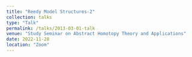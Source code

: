 ```yaml
---
title: "Reedy Model Structures-2"
collection: talks
type: "Talk"
permalink: /talks/2013-03-01-talk
venue: "Study Seminar on Abstract Homotopy Theory and Applications"
date: 2022-11-28
location: "Zoom"
---
```

